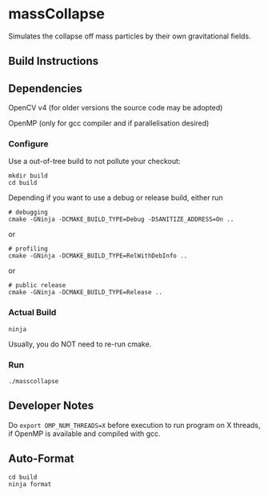 # massCollapse
Simulates the collapse off mass particles by their own gravitational 
fields.

## Build Instructions

## Dependencies
OpenCV v4 (for older versions the source code may be adopted)

OpenMP (only for gcc compiler and if parallelisation desired)

### Configure
Use a out-of-tree build to not pollute your checkout:
```
mkdir build
cd build
```

Depending if you want to use a debug or release build, either run

```
# debugging
cmake -GNinja -DCMAKE_BUILD_TYPE=Debug -DSANITIZE_ADDRESS=On ..
```

or

```
# profiling
cmake -GNinja -DCMAKE_BUILD_TYPE=RelWithDebInfo ..
```

or

```
# public release
cmake -GNinja -DCMAKE_BUILD_TYPE=Release ..
```

### Actual Build
```
ninja
```
Usually, you do NOT need to re-run cmake.

### Run
```
./masscollapse
```

## Developer Notes
Do `export OMP_NUM_THREADS=X` before execution to run program on X threads, if OpenMP is available and compiled with gcc.

## Auto-Format
```
cd build
ninja format
```
